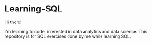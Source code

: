 # Learning-SQL

Hi there!

I'm learning to code, interested in data analytics and data science.
This repository is for SQL exercises done by me while learning SQL.
